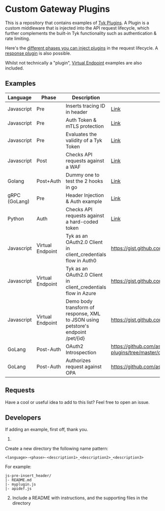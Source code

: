 # Custom Gateway Plugins

This is a repository that contains examples of [Tyk Plugins](https://tyk.io/docs/plugins/).  A Plugin is a custom middleware that is injected into the API request lifecycle, which further complements the built-in Tyk functionality such as authentication & rate limiting.

Here's the [different phases you can inject plugins](https://tyk.io/docs/concepts/middleware-execution-order/) in the request lifecycle.  A [response plugin](https://tyk.io/docs/plugins/response-plugins/) is also possible.

Whilst not technically a "plugin", [Virtual Endpoint](https://tyk.io/docs/advanced-configuration/compose-apis/virtual-endpoints/) examples are also included.

## Examples
Language | Phase | Description | Link 
-------- | ----- |------------ | --- 
Javascript	|	Pre	|	Inserts tracing ID in header	|	[Link](plugins/js-pre-insert_header)
Javascript	|	Pre	|	Auth Token & mTLS protection	|	[Link](plugins/js-pre-mtls_token_auth)
Javascript	|	Pre	|	Evaluates the validity of a Tyk Token	|	[Link](plugins/js-pre-token_inspection)
Javascript	|	Post	|	Checks API requests against a WAF	|	[Link](plugins/js-pre-post-waf)
Golang	|	Post+Auth	|	Dummy one to test the 2 hooks in go	|	[Link](plugins/go-auth-multiple_hook_example)
gRPC (GoLang)	|	Pre	|	Header Injection & Auth example	|	[Link](plugins/go-auth-pre_headerinject_authhook) 
Python	|	Auth	|	Checks API requests against a hard-coded token	|	[Link](plugins/py-auth_example) 
Javascript	|	Virtual Endpoint	|	Tyk as an OAuth2.0 Client in client_credentials flow in Auth0	|	https://gist.github.com/letzya/ba7c2cd833c11fac61ae4a1d1908f1dc
Javascript	|	Virtual Endpoint	|	Tyk as an OAuth2.0 Client in client_credentials flow in Azure	|	https://gist.github.com/letzya/7e852181643e871481a7997ae3d5b84a
Javascript	|	Virtual Endpoint	|	Demo body transform of response, XML to JSON using petstore's endpoint /pet/{id}	|	https://gist.github.com/letzya/7df4dbc37f2f075795995efb8e205d3e
GoLang	|	Post-Auth	|	OAuth2 Introspection	|	https://github.com/asoorm/tyk-go-plugins/tree/master/oauth2_introspection
GoLang	|	Post-Auth	|	Authorizes request against OPA	|	https://github.com/asoorm/tyk-go-plugins/tree/master/authorize_opa

## Requests

Have a cool or useful idea to add to this list?  Feel free to open an issue.


## Developers

If adding an example, first off, thank you.

1.
Create a new directory the following name pattern:
```
<language>-<phase>-<description1>_<description2>_<description3>
```
For example:
```
js-pre-insert_header/
|- README.md
|- myplugin.js
|- apidef.js
```

2. Include a README with instructions, and the supporting files in the directory